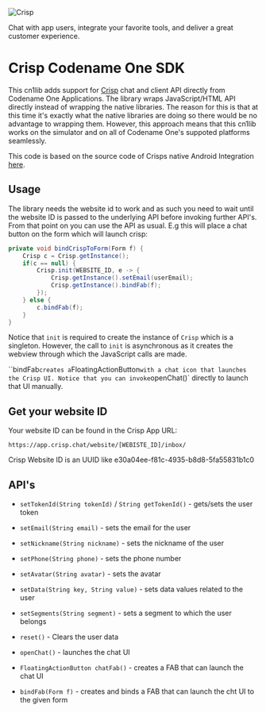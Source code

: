 ![Crisp](https://raw.githubusercontent.com/crisp-im/crisp-sdk-android/master/docs/img/logo_blue.png)

Chat with app users, integrate your favorite tools, and deliver a great customer experience.

# Crisp Codename One SDK

This cn1lib adds support for [Crisp](http://crisp.chat/) chat and client API directly from Codename One Applications. The library wraps JavaScript/HTML API directly instead of wrapping the native libraries. The reason for this is that at this time it's exactly what the native libraries are doing so there would be no advantage to wrapping them. However, this approach means that this cn1lib works on the simulator and on all of Codename One's suppoted platforms seamlessly.

This code is based on the source code of Crisps native Android Integration [here](https://github.com/crisp-im/crisp-sdk-android). 

## Usage

The library needs the website id to work and as such you need to wait until the website ID is passed to the underlying API before invoking further API's. From that point on you can use the API as usual. E.g this will place a chat button on the form which will launch crisp:

````java
private void bindCrispToForm(Form f) {
    Crisp c = Crisp.getInstance();
    if(c == null) {
        Crisp.init(WEBSITE_ID, e -> {
            Crisp.getInstance().setEmail(userEmail);
            Crisp.getInstance().bindFab(f);
        });
    } else {
        c.bindFab(f);
    }
}
````

Notice that `init` is required to create the instance of `Crisp` which is a singleton. However, the call to `init` is asynchronous as it creates the webview through which the JavaScript calls are made.

``bindFab` creates a `FloatingActionButton` with a chat icon that launches the Crisp UI. Notice that you can invoke `openChat()` directly to launch that UI manually. 

## Get your website ID

Your website ID can be found in the Crisp App URL:

    https://app.crisp.chat/website/[WEBISTE_ID]/inbox/

Crisp Website ID is an UUID like e30a04ee-f81c-4935-b8d8-5fa55831b1c0

## API's

- `setTokenId(String tokenId)` / `String getTokenId()` - gets/sets the user token

- `setEmail(String email)` - sets the email for the user

- `setNickname(String nickname)` - sets the nickname of the user

- `setPhone(String phone)` - sets the phone number

- `setAvatar(String avatar)` - sets the avatar

- `setData(String key, String value)` - sets data values related to the user

- `setSegments(String segment)` - sets a segment to which the user belongs 

- `reset()` - Clears the user data
    
- `openChat()` - launches the chat UI
    
- `FloatingActionButton chatFab()` - creates a FAB that can launch the chat UI
    
- `bindFab(Form f)` - creates and binds a FAB that can launch the cht UI to the given form
